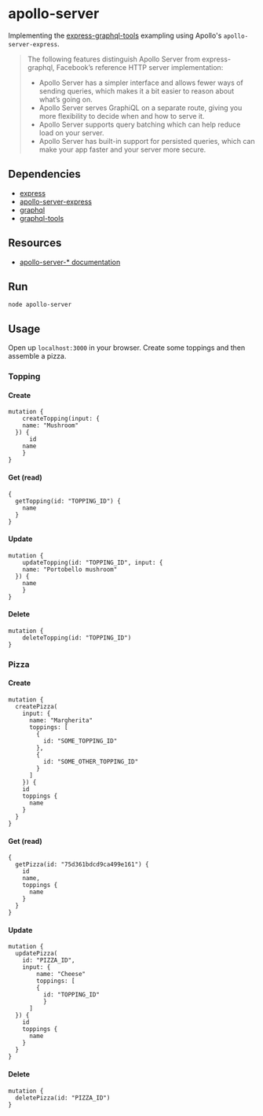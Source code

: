 # apollo-server
 Implementing the [express-graphql-tools](https://github.com/engvik/graphql-node-examples/tree/master/express-graphql-tools) exampling using Apollo's `apollo-server-express`.

> The following features distinguish Apollo Server from express-graphql, Facebook’s reference HTTP server implementation:
>   *  Apollo Server has a simpler interface and allows fewer ways of sending queries, which makes it a bit easier to reason about what’s going on.
>   *  Apollo Server serves GraphiQL on a separate route, giving you more flexibility to decide when and how to serve it.
>   *  Apollo Server supports query batching which can help reduce load on your server.
>   *  Apollo Server has built-in support for persisted queries, which can make your app faster and your server more secure.


## Dependencies

* [express](https://github.com/expressjs/express)
* [apollo-server-express](https://github.com/apollographql/apollo-server)
* [graphql](https://github.com/graphql/graphql-js)
* [graphql-tools](https://github.com/apollographql/graphql-tools)

## Resources

* [apollo-server-* documentation](dev.apollodata.com/tools/apollo-server/)

## Run

`node apollo-server`

## Usage

Open up `localhost:3000` in your browser. Create some toppings and then assemble a pizza.

### Topping

#### Create

```
mutation {
	createTopping(input: {
    name: "Mushroom"
  }) {
	  id
    name
	}
}
```

#### Get (read)

```
{
  getTopping(id: "TOPPING_ID") {
    name
  }
}
```

#### Update

```
mutation {
	updateTopping(id: "TOPPING_ID", input: {
    name: "Portobello mushroom"
  }) {
    name
	}
}
```

#### Delete

```
mutation {
	deleteTopping(id: "TOPPING_ID")
}
```

### Pizza

#### Create

```
mutation {
  createPizza(
    input: {
      name: "Margherita"
      toppings: [
        {
          id: "SOME_TOPPING_ID"
        },
        {
          id: "SOME_OTHER_TOPPING_ID"
        }
      ]
    }) {
    id
    toppings {
      name
    }
  }
}
```

#### Get (read)

```
{
  getPizza(id: "75d361bdcd9ca499e161") {
    id
    name,
    toppings {
      name
    }
  }
}
```

#### Update

```
mutation {
  updatePizza(
    id: "PIZZA_ID",
    input: {
    	name: "Cheese"
    	toppings: [
        {
      	  id: "TOPPING_ID"
    	  }
      ]
  }) {
    id
    toppings {
      name
    }
  }
}
```

#### Delete

```
mutation {
  deletePizza(id: "PIZZA_ID")
}
```
